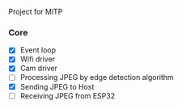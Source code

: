 Project for MiTP

### Core
- [x] Event loop
- [x] Wifi driver
- [x] Cam driver
- [ ] Processing JPEG by edge detection algorithm 
- [x] Sending JPEG to Host
- [ ] Receiving JPEG from ESP32